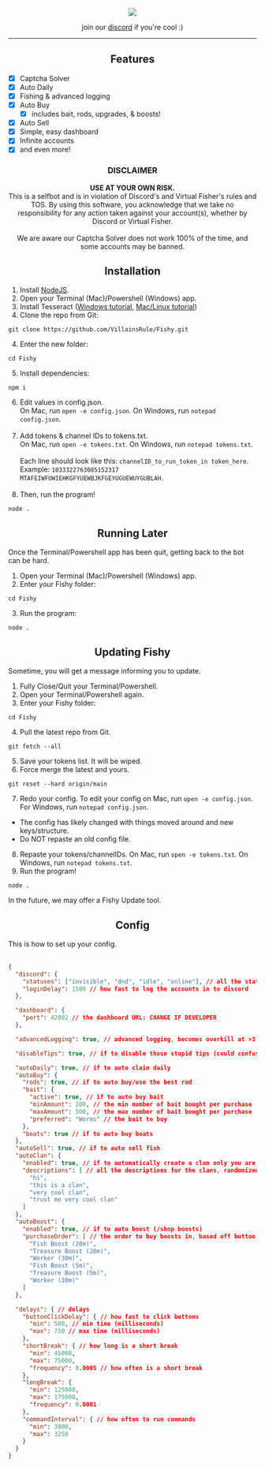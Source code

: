 <div align="center">
  <img src="https://i.imgur.com/XP2BohW.png">
  <p>join our <a href="https://discord.gg/AwzRJcN6By">discord</a> if you're cool :)</p>
  <hr>
  <h2>Features</h2>
</div>

- [x] Captcha Solver
- [x] Auto Daily
- [x] Fishing & advanced logging
- [x] Auto Buy
  - [x] includes bait, rods, upgrades, & boosts!
- [x] Auto Sell
- [x] Simple, easy dashboard
- [x] Infinite accounts
- [x] and even more!

<h3 align="center">DISCLAIMER</h3>
<p align="center"><b>USE AT YOUR OWN RISK.</b><br>This is a selfbot and is in violation of Discord's and Virtual Fisher's rules and TOS. By using this software, you acknowledge that we take no responsibility for any action taken against your account(s), whether by Discord or Virtual Fisher.<br><br>We are aware our Captcha Solver does not work 100% of the time, and some accounts may be banned.</p>

<h2 align="center">Installation</h2>
  
1. Install [NodeJS](https://nodejs.org/en/download/current).
2. Open your Terminal (Mac)/Powershell (Windows) app.
3. Install Tesseract ([Windows tutorial](https://linuxhint.com/install-tesseract-windows/), [Mac/Linux tutorial](https://www.oreilly.com/library/view/building-computer-vision/9781838644673/95de5b35-436b-4668-8ca2-44970a6e2924.xhtml))
4. Clone the repo from Git:
```
git clone https://github.com/VillainsRule/Fishy.git
```
4. Enter the new folder:
```
cd Fishy
```
5. Install dependencies:
```
npm i
```
6. Edit values in config.json.<br>On Mac, run `open -e config.json`. On Windows, run `notepad config.json`.<br><br>
7. Add tokens & channel IDs to tokens.txt.<br>On Mac, run `open -e tokens.txt`. On Windows, run `notepad tokens.txt`.<br><br>Each line should look like this: `channelID_to_run_token_in token_here`.<br>Example: `1033322763085152317 MTAFEIWFUWIEHKGFYUEWBJKFGEYUGUEWUYGUBLAH`.<br><br>
8. Then, run the program!
```
node .
```

<h2 align="center">Running Later</h2>
Once the Terminal/Powershell app has been quit, getting back to the bot can be hard.

1. Open your Terminal (Mac)/Powershell (Windows) app.
2. Enter your Fishy folder:
```
cd Fishy
```
3. Run the program:
```
node .
```

<h2 align="center">Updating Fishy</h2>
Sometime, you will get a message informing you to update.

1. Fully Close/Quit your Terminal/Powershell.
2. Open your Terminal/Powershell again.
3. Enter your Fishy folder:
```
cd Fishy
```
4. Pull the latest repo from Git.
```
git fetch --all
```
5. Save your tokens list. It will be wiped.
6. Force merge the latest and yours.
```
git reset --hard origin/main
```
7. Redo your config. To edit your config on Mac, run `open -e config.json`. For Windows, run `notepad config.json`.
- The config has likely changed with things moved around and new keys/structure.
- Do NOT repaste an old config file.
8. Repaste your tokens/channelIDs. On Mac, run `open -e tokens.txt`. On Windows, run `notepad tokens.txt`.
9. Run the program!
```
node .
```

In the future, we may offer a Fishy Update tool.

<h2 align="center">Config</h2>
This is how to set up your config.<br><br>

```json
{
  "discord": {
    "statuses": ["invisible", "dnd", "idle", "online"], // all the statuses your accounts can be. this will be randomized.
    "loginDelay": 1500 // how fast to log the accounts in to discord
  },

  "dashboard": {
    "port": 42002 // the dashboard URL: CHANGE IF DEVELOPER
  },

  "advancedLogging": true, // advanced logging, becomes overkill at >3 accounts

  "disableTips": true, // if to disable those stupid tips (could confuse bot)

  "autoDaily": true, // if to auto claim daily
  "autoBuy": {
    "rods": true, // if to auto buy/use the best rod
    "bait": {
      "active": true, // if to auto buy bait
      "minAmount": 200, // the min number of bait bought per purchase
      "maxAmount": 500, // the max number of bait bought per purchase
      "preferred": "Worms" // the bait to buy
    },
    "boats": true // if to auto buy boats
  },
  "autoSell": true, // if to auto sell fish
  "autoClan": {
    "enabled": true, // if to automatically create a clan only you are in (self-buffs)
    "descriptions": [ // all the descriptions for the clans, randomized. PLEASE change from default as these may be blacklisted sometime.
      "hi",
      "this is a clan",
      "very cool clan",
      "trust me very cool clan"
    ]
  },
  "autoBoost": {
    "enabled": true, // if to auto boost (/shop boosts)
    "purchaseOrder": [ // the order to buy boosts in, based off button labels
      "Fish Boost (20m)",
      "Treasure Boost (20m)",
      "Worker (30m)",
      "Fish Boost (5m)",
      "Treasure Boost (5m)",
      "Worker (10m)"
    ]
  },

  "delays": { // delays
    "buttonClickDelay": { // how fast to click buttons
      "min": 500, // min time (milliseconds)
      "max": 750 // max time (milliseconds)
    },
    "shortBreak": { // how long is a short break
      "min": 45000,
      "max": 75000,
      "frequency": 0.0005 // how often is a short break
    },
    "longBreak": {
      "min": 125000,
      "max": 175000,
      "frequency": 0.0001
    },
    "commandInterval": { // how often to run commands
      "min": 3000,
      "max": 3250
    }
  }
}
```
